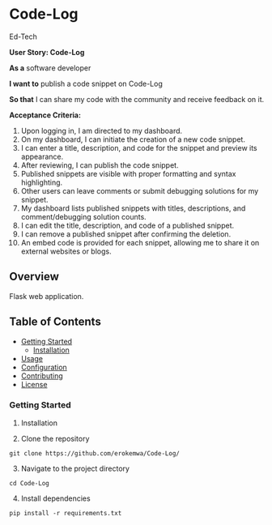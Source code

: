 # Code-Log

Ed-Tech

**User Story: Code-Log**

**As a** software developer

**I want to** publish a code snippet on Code-Log

**So that** I can share my code with the community and receive feedback on it.

**Acceptance Criteria:**

1. Upon logging in, I am directed to my dashboard.
2. On my dashboard, I can initiate the creation of a new code snippet.
3. I can enter a title, description, and code for the snippet and preview its appearance.
4. After reviewing, I can publish the code snippet.
5. Published snippets are visible with proper formatting and syntax highlighting.
6. Other users can leave comments or submit debugging solutions for my snippet.
7. My dashboard lists published snippets with titles, descriptions, and comment/debugging solution counts.
8. I can edit the title, description, and code of a published snippet.
9. I can remove a published snippet after confirming the deletion.
10. An embed code is provided for each snippet, allowing me to share it on external websites or blogs.

## Overview

Flask web application.

## Table of Contents

- [Getting Started](#getting-started)
  - [Installation](#installation)
- [Usage](#usage)
- [Configuration](#configuration)
- [Contributing](#contributing)
- [License](#license)

### Getting Started

 1. Installation

 2. Clone the repository

```
git clone https://github.com/erokemwa/Code-Log/
```

3. Navigate to the project directory

```
cd Code-Log
```

4. Install dependencies

```
pip install -r requirements.txt
```
